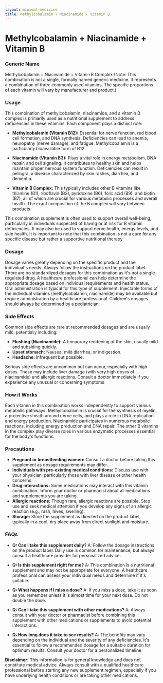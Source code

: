 ```yaml
---
layout: minimal-medicine
title: Methylcobalamin + Niacinamide + Vitamin B
---
```


# Methylcobalamin + Niacinamide + Vitamin B
### Generic Name
Methylcobalamin + Niacinamide + Vitamin B Complex (Note:  This combination is not a single, formally named generic medicine.  It represents a combination of three commonly used vitamins.  The specific proportions of each vitamin will vary by manufacturer and product.)

### Usage
This combination of methylcobalamin, niacinamide, and a vitamin B complex is primarily used as a nutritional supplement to address deficiencies in these vitamins.  Each component plays a distinct role:

* **Methylcobalamin (Vitamin B12):**  Essential for nerve function, red blood cell formation, and DNA synthesis. Deficiencies can lead to anemia, neuropathy (nerve damage), and fatigue. Methylcobalamin is a particularly bioavailable form of B12.

* **Niacinamide (Vitamin B3):**  Plays a vital role in energy metabolism, DNA repair, and cell signaling. It contributes to healthy skin and helps maintain proper nervous system function. Deficiencies can result in pellagra, a disease characterized by skin rashes, diarrhea, and dementia.

* **Vitamin B Complex:** This typically includes other B vitamins like thiamine (B1), riboflavin (B2), pyridoxine (B6), folic acid (B9), and biotin (B7), all of which are crucial for various metabolic processes and overall health. The exact composition of the B complex will vary between products.

This combination supplement is often used to support overall well-being, particularly in individuals suspected of having or at risk for B vitamin deficiencies. It may also be used to support nerve health, energy levels, and skin health.  It is important to note that this combination is not a cure for any specific disease but rather a supportive nutritional therapy.

### Dosage
Dosage varies greatly depending on the specific product and the individual's needs.  Always follow the instructions on the product label. There are no standardized dosages for this combination as it's not a single regulated drug.  A healthcare professional can help determine the appropriate dosage based on individual requirements and health status.  Oral administration is typical for this type of supplement.  Injectable forms of the individual vitamins (methylcobalamin, niacinamide) may be available but require administration by a healthcare professional.  Children's dosages should always be determined by a pediatrician.

### Side Effects
Common side effects are rare at recommended dosages and are usually mild, potentially including:

* **Flushing (Niacinamide):**  A temporary reddening of the skin, usually mild and subsiding quickly.
* **Upset stomach:** Nausea, mild diarrhea, or indigestion.
* **Headache:**  Infrequent but possible.

Serious side effects are uncommon but can occur, especially with high doses.  These may include liver damage (with very high doses of niacinamide) and allergic reactions.  Consult a doctor immediately if you experience any unusual or concerning symptoms.

### How it Works
Each vitamin in this combination works independently to support various metabolic pathways.  Methylcobalamin is crucial for the synthesis of myelin, a protective sheath around nerve cells, and plays a role in DNA replication and energy production. Niacinamide participates in numerous metabolic reactions, including energy production and DNA repair.  The other B vitamins in the complex play diverse roles in various enzymatic processes essential for the body's functions.

### Precautions
* **Pregnant or breastfeeding women:**  Consult a doctor before taking this supplement as dosage requirements may differ.
* **Individuals with pre-existing medical conditions:**  Discuss use with your physician, particularly those with liver disease or other health concerns.
* **Drug interactions:**  Some medications may interact with this vitamin combination. Inform your doctor or pharmacist about all medications and supplements you are taking.
* **Allergic reactions:**  Though rare, allergic reactions are possible. Stop use and seek medical attention if you develop any signs of an allergic reaction (e.g., rash, hives, swelling).
* **Storage:** Store the supplement as directed on the product label, typically in a cool, dry place away from direct sunlight and moisture.

### FAQs

* **Q: Can I take this supplement daily?**  A:  Follow the dosage instructions on the product label.  Daily use is common for maintenance, but always consult a healthcare provider for personalized advice.

* **Q:  Is this supplement right for me?** A:  This combination is a nutritional supplement and may not be appropriate for everyone.  A healthcare professional can assess your individual needs and determine if it's suitable.

* **Q: What happens if I miss a dose?** A:  If you miss a dose, take it as soon as you remember unless it is almost time for your next dose.  Do not double the dose.

* **Q: Can I take this supplement with other medications?** A: Always consult with your doctor or pharmacist before combining this supplement with other medications or supplements to avoid potential interactions.

* **Q: How long does it take to see results?** A:  The benefits may vary depending on the individual and the severity of any deficiencies.  It's essential to follow a recommended dosage for a suitable duration for optimum results.  Consult your doctor for a personalized timeline.


**Disclaimer:** This information is for general knowledge and does not constitute medical advice.  Always consult with a qualified healthcare professional before starting any new supplement regimen, especially if you have underlying health conditions or are taking other medications.
